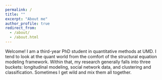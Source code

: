 ```yaml
---
permalink: /
title: ""
excerpt: "About me"
author_profile: true
redirect_from: 
  - /about/
  - /about.html
---
```


Welcome! I am a third-year PhD student in quantitative methods at UMD. I tend to look at the quant world from the comfort of the structural equation modeling framework. Within that, my research generally falls into three buckets: longitudinal modeling, social network data, and clustering and classification. Sometimes I get wild and mix them all together.

